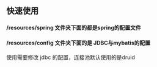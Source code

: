 ## 快速使用

#### /resources/spring 文件夹下面的都是spring的配置文件

#### /resources/config 文件夹下面的是 JDBC与mybatis的配置

使用需要修改 jdbc 的配置，连接池默认使用的是druid

